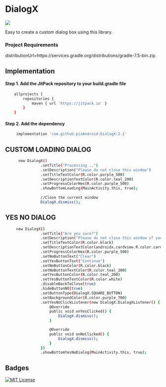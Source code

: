
# DialogX 
[![](https://jitpack.io/v/pixAndroid/DialogX.svg)](https://jitpack.io/#pixAndroid/DialogX)


Easy to create a custom dialog box using this library.

### Project Requirements
distributionUrl=https\://services.gradle.org/distributions/gradle-7.5-bin.zip

## Implementation

#### Step 1. Add the JitPack repository to your build.gradle file

```bash
    allprojects {
        repositories {
            maven { url 'https://jitpack.io' }
        }
    }
```
#### Step 2. Add the dependency

```bash
	 implementation 'com.github.pixAndroid:DialogX:2.1'
```

## CUSTOM LOADING DIALOG
```bash
      new DialogX()
                .setTitle("Processing ..")
                .setDescription("Please do not close this window")
                .setTitleTextColor(R.color.purple_500)
                .setDescriptionTextColor(R.color.teal_200)
                .setProgressColorHex(R.color.purple_500)
                .showBottomLoading(MainActivity.this, true);
                
                //Close the current window
                DialogX.dismiss();
```
## YES NO DIALOG
```bash
	 new DialogX()
                .setTitle("Are you sure?")
                .setDescription("Please do not close this window if you are not sure.")
                .setTitleTextColor(R.color.black)
                .setDescriptionTextColor(androidx.cardview.R.color.cardview_dark_background)
                .setProgressColorHex(R.color.purple_500)
                .setNoButtonText("Clear")
                .setYesButtonText("Continue")
                .setNoButtonColor(R.color.black)
                .setNoButtonTextColor(R.color.teal_200)
                .setYesButtonColor(R.color.teal_200)
                .setYesButtonTextColor(R.color.white)
                .disableBackToClose(true)
                .hideButtonNO(true)
                .setButtonType(DialogX.SQUARE_BUTTON)
                .setBackgroundColor(R.color.purple_700)
                .setYesNoClickListener(new DialogX.DialogXListener() {
                    @Override
                    public void onYesClicked() {
                        DialogX.dismiss();
                    }

                    @Override
                    public void onNoClicked() {
                        DialogX.dismiss();
                    }
                })
                .showBottomYesNoDialog(MainActivity.this, true);
```
## Badges

[![MIT License](https://img.shields.io/badge/License-MIT-green.svg)](https://choosealicense.com/licenses/mit/)


